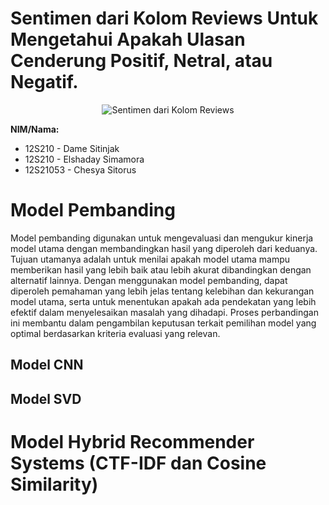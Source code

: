 # Sentimen dari Kolom Reviews Untuk Mengetahui Apakah Ulasan Cenderung Positif, Netral, atau Negatif.

<p align="center">
  <img src="https://github.com/user-attachments/assets/3e825d09-07f9-40ae-8cc8-fd89f768364b" alt="Sentimen dari Kolom Reviews" />
</p>

**NIM/Nama:**

- 12S210 - Dame Sitinjak
- 12S210 - Elshaday Simamora
- 12S21053 - Chesya Sitorus


# Model Pembanding
Model pembanding digunakan untuk mengevaluasi dan mengukur kinerja model utama dengan membandingkan hasil yang diperoleh dari keduanya. Tujuan utamanya adalah untuk menilai apakah model utama mampu memberikan hasil yang lebih baik atau lebih akurat dibandingkan dengan alternatif lainnya. Dengan menggunakan model pembanding, dapat diperoleh pemahaman yang lebih jelas tentang kelebihan dan kekurangan model utama, serta untuk menentukan apakah ada pendekatan yang lebih efektif dalam menyelesaikan masalah yang dihadapi. Proses perbandingan ini membantu dalam pengambilan keputusan terkait pemilihan model yang optimal berdasarkan kriteria evaluasi yang relevan.
## Model CNN
## Model SVD
# Model Hybrid Recommender Systems (CTF-IDF dan Cosine Similarity)
